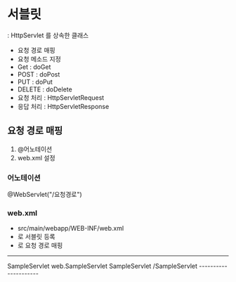 # 서블릿
: HttpServlet 를 상속한 클래스

- 요청 경로 매핑
- 요청 메소드 지정
- Get		: doGet
- POST		: doPost
- PUT		: doPut
- DELETE	: doDelete	
- 요청 처리 : HttpServletRequest
- 응답 처리 : HttpServletResponse

## 요청 경로 매핑
1. @어노테이션
2. web.xml 설정

### 어노테이션
@WebServlet("/요청경로")

### web.xml
- src/main/webapp/WEB-INF/web.xml
- <servlet> 로 서블릿 등록
- <servlet-mapping> 로 요청 경로 매핑
-----------------
 <!-- 서블릿 등록 -->
 <servlet>
 <servlet-name>SampleServlet</servlet-name>
 <servlet-class>web.SampleServlet</servlet-class>
 </servlet>
  

 <!-- 서블릿 요청경로 매핑 -->
 <servlet-mapping>
 <servlet-name>SampleServlet</servlet-name>
 <url-pattern>/SampleServlet</url-pattern>
 </servlet-mapping>
---------------------


